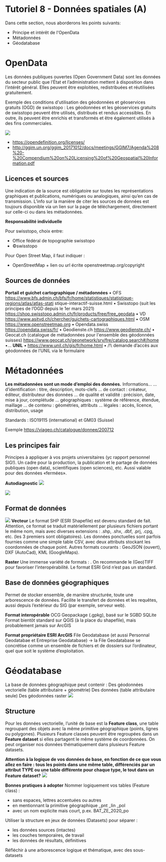 # Tutoriel 8 - Données spatiales (A)

Dans cette section, nous aborderons les points suivants:

- Principe et intérêt de l'OpenData
- Métadonnées
- Géodatabase

# OpenData

Les données publiques ouvertes (Open Government Data) sont les données du secteur public que l’État et l’administration mettent à disposition dans l’intérêt général. Elles peuvent être exploitées, redistribuées et réutilisées gratuitement.

Exemple des conditions d'utilisation des géodonnées et géoservices gratuits (OGD) de swisstopo : Les géodonnées et les géoservices gratuits de swisstopo peuvent être utilisés, distribués et rendus accessibles. En outre, ils peuvent être enrichis et transformés et être également utilisés à des fins commerciales.

![](assets/)
* https://opendefinition.org/licenses/ 
* http://ggim.un.org/ggim_20171012/docs/meetings/GGIM7/Agenda%208%20-%20Compendium%20on%20Licensing%20of%20Geospatial%20Information.pdf 

## Licences et sources

Une indication de la source est obligatoire sur toutes les représentations graphiques et publications, numériques ou analogiques, ainsi qu’en cas de transmission.
L’info sur la manière de citer les sources de données est toujours disponible via un lien sur la page de téléchargement, directement sur celle-ci ou dans les métadonnées.

**Responsabilité individuelle**

Pour swisstopo, choix entre:
- Office fédéral de topographie swisstopo
- ©swisstopo

Pour Open Street Map, il faut indiquer : 
- OpenStreetMap + lien ou url écrite openstreetmap.org/copyright

## Sources de données

**Portail et guichet cartographique / métadonnées**
• OFS https://www.bfs.admin.ch/bfs/fr/home/statistiques/statistique-regions/atlas/atlas-stati
stique-interactif-suisse.html
• Swisstopo (suit les principes de l’OGD depuis le 1er mars 2021) https://shop.swisstopo.admin.ch/fr/products/free/free_geodata
• VD https://www.asitvd.ch/chercher/guichets-cartographiques.html
• OSM https://www.openstreetmap.org
• Opendata.swiss https://opendata.swiss/fr/
• Geodienste.ch https://www.geodienste.ch/
• Geocat.ch (catalogue de métadonnées pour l'ensemble des géodonnées suisses) https://www.geocat.ch/geonetwork/srv/fre/catalog.search#/home
•... 
**UNIL**
• https://www.unil.ch/gis/fr/home.html
• /!\ demande d’accès aux géodonnées de l’UNIL via le formulaire

# Métadonnées

**Les métadonnées sont un mode d’emploi des données.**
Informations...
... d’identification : titre, description, mots-clefs
... de contact : créateur, éditeur, distributeur des données
... de qualité et validité : précision, date, mise à jour, complétude ... géographiques : système de référence, étendue, maillage
... de contenu : géométries, attributs
... légales : accès, licence, distribution, usage

Standards : ISO19115 (international) et GM03 (Suisse)

Exemple
https://viageo.ch/catalogue/donnee/200712

## Les principes fair
Principes à appliquer à vos projets universitaires (yc rapport personnel SIG!).
Un cadre pour la production, la publication et le partage de données publiques (open data), scientifiques (open sciences), etc. Aussi valable pour des données «fermées».

**Autodiagnostic**
![](assets/)

![](assets/)

## Format de données
![](assets/)
**Vecteur**
Le format SHP (ESRI Shapefile) est devenu standard de fait.
Attention, ce format se traduit matériellement par plusieurs fichiers portant le même nom, mais avec diverses extensions : .shp, .shx, .dbf, .prj, .cpg, etc. (les 3 premiers sont obligatoires).
Les données ponctuelles sont parfois fournies comme une simple table CSV, avec deux attributs stockant les coordonnées de chaque point.
Autres formats courants : GeoJSON (ouvert), DXF (AutoCad), KML (GoogleMaps).

**Raster**
Une immense variété de formats : .
On recommande le (Geo)TIFF pour favoriser l’interopérabilité. Le format ESRI Grid n’est pas un standard.

## Base de données géographiques

Permet de stocker ensemble, de manière structurée, toute une arborescence de données. Facilite le transfert de données et les requêtes, aussi depuis l’extérieur du SIG (par exemple, serveur web).

**Format interopérable**
OCG Geopackage (.gpkg), basé sur le SGBD SQLite
Format bientôt standard sur QGIS (à la place du shapefile), mais probablement jamais sur ArcGIS

**Format propriétaire ESRI ArcGIS**
File Geodatabase (et aussi Personnal Geodatabae et Entreprise Geodatabase)
→ la File Geodatabase se concrétise comme un ensemble de fichiers et de dossiers sur l’ordinateur, quel que soit le système d’exploitation.

# Géodatabase

La base de données géographique peut contenir :
Des géodonnées vectorielle (table attributaire + géométrie)
Des données (table attributaire seule) Des géodonnées raster
![](assets/)

## Structure
Pour les données vectorielle, l’unité de base est la **Feature class**, une table regroupant des objets avec la même primitive géographique (points, lignes ou polygones).
Plusieurs Feature classes peuvent être regroupées dans un **Feature dataset** si elles partagent le même système de coordonnées.
On peut organiser nos données thématiquement dans plusieurs Feature datasets.

**Attention à la logique de vos données de base, en fonction de ce que vous allez en faire :**
**tous les points dans une même table, différenciés par un attribut TYPE ou une table différente pour chaque type, le tout dans un Feature dataset?**
![](assets/)

**Bonnes pratiques à adopter**
Nommer logiquement vos tables (Feature class) :
- sans espaces, lettres accentuées ou autres
- en mentionnant la primitive géographique _pnt _lin _pol 
- avec un nom explicite mais court, p.ex. BAT_ZE_2020_po

Utiliser la structure en jeux de données (Datasets) pour séparer :
- les données sources (intactes)
- les couches temporaires, de travail
- les données de résultats, définitives

Réfléchir à une arborescence logique et thématique, avec des sous-datasets
